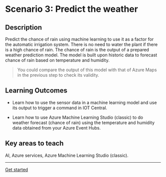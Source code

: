# **Scenario 3: Predict the weather**

## **Description**

Predict the chance of rain using machine learning to use it as a factor for the automatic irrigation system. There is no need to water the plant if there is a high chance of rain. The chance of rain is the output of a prepared weather prediction model. The model is built upon historic data to forecast chance of rain based on temperature and humidity. 

> You could compare the output of this model with that of Azure Maps in the previous step to check its validity.

## **Learning Outcomes**

- Learn how to use the sensor data in a machine learning model and use its output to trigger a command in IOT Central.

- Learn how to use Azure Machine Learning Studio (classic) to do weather forecast (chance of rain) using the temperature and humidity data obtained from your Azure Event Hubs.

## **Key areas to teach**

AI, Azure services, Azure Machine Learning Studio (classic).

-----------------

[Get started](ML_Studio_Classic.md)
